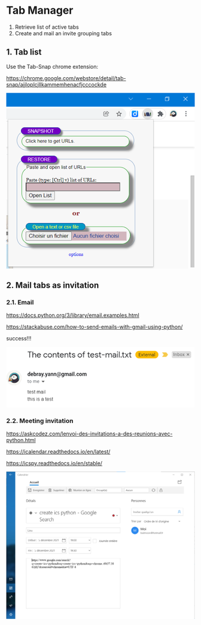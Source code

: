 # Tab Manager

1. Retrieve list of active tabs
2. Create and mail an invite grouping tabs


## 1. Tab list

Use the Tab-Snap chrome extension:

https://chrome.google.com/webstore/detail/tab-snap/ajjloplcjllkammemhenacfjcccockde

![tab-snap](img/tab-snap.png)

## 2. Mail tabs as invitation

### 2.1. Email

https://docs.python.org/3/library/email.examples.html

https://stackabuse.com/how-to-send-emails-with-gmail-using-python/

success!!!

![test-mail](img/test-mail.png)

### 2.2. Meeting invitation

https://askcodez.com/lenvoi-des-invitations-a-des-reunions-avec-python.html

https://icalendar.readthedocs.io/en/latest/

https://icspy.readthedocs.io/en/stable/

![ics.png](img/ics.png)